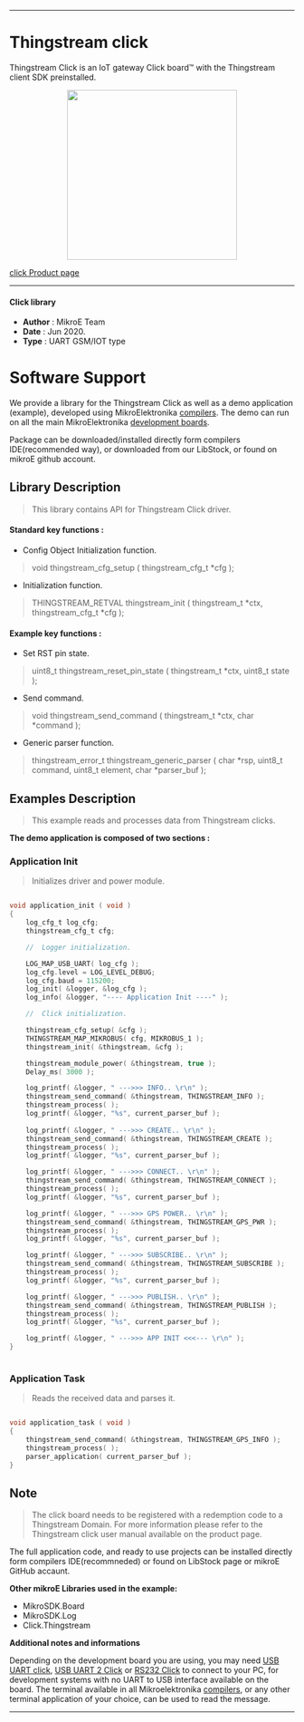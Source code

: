 
---
# Thingstream click

Thingstream Click is an IoT gateway Click board™ with the Thingstream client SDK preinstalled.

<p align="center">
  <img src="https://download.mikroe.com/images/click_for_ide/thingstream_click.png" height=300px>
</p>

[click Product page](https://www.mikroe.com/thingstream-click)

---


#### Click library 

- **Author**        : MikroE Team
- **Date**          : Jun 2020.
- **Type**          : UART GSM/IOT type


# Software Support

We provide a library for the Thingstream Click 
as well as a demo application (example), developed using MikroElektronika 
[compilers](https://shop.mikroe.com/compilers). 
The demo can run on all the main MikroElektronika [development boards](https://shop.mikroe.com/development-boards).

Package can be downloaded/installed directly form compilers IDE(recommended way), or downloaded from our LibStock, or found on mikroE github account. 

## Library Description

> This library contains API for Thingstream Click driver.

#### Standard key functions :

- Config Object Initialization function.
> void thingstream_cfg_setup ( thingstream_cfg_t *cfg ); 
 
- Initialization function.
> THINGSTREAM_RETVAL thingstream_init ( thingstream_t *ctx, thingstream_cfg_t *cfg );

#### Example key functions :

- Set RST pin state.
> uint8_t thingstream_reset_pin_state ( thingstream_t *ctx, uint8_t state );
 
- Send command.
> void thingstream_send_command ( thingstream_t *ctx, char *command );

- Generic parser function.
> thingstream_error_t thingstream_generic_parser 
( 
    char *rsp,  uint8_t command, 
    uint8_t element, char *parser_buf 
);

## Examples Description

> This example reads and processes data from Thingstream clicks.

**The demo application is composed of two sections :**

### Application Init 

> Initializes driver and power module.

```c

void application_init ( void )
{
    log_cfg_t log_cfg;
    thingstream_cfg_t cfg;

    //  Logger initialization.

    LOG_MAP_USB_UART( log_cfg );
    log_cfg.level = LOG_LEVEL_DEBUG;
    log_cfg.baud = 115200;
    log_init( &logger, &log_cfg );
    log_info( &logger, "---- Application Init ----" );

    //  Click initialization.

    thingstream_cfg_setup( &cfg );
    THINGSTREAM_MAP_MIKROBUS( cfg, MIKROBUS_1 );
    thingstream_init( &thingstream, &cfg );

    thingstream_module_power( &thingstream, true );
    Delay_ms( 3000 );

    log_printf( &logger, " --->>> INFO.. \r\n" );
    thingstream_send_command( &thingstream, THINGSTREAM_INFO );
    thingstream_process( );
    log_printf( &logger, "%s", current_parser_buf );
        
    log_printf( &logger, " --->>> CREATE.. \r\n" );
    thingstream_send_command( &thingstream, THINGSTREAM_CREATE );
    thingstream_process( );
    log_printf( &logger, "%s", current_parser_buf );

    log_printf( &logger, " --->>> CONNECT.. \r\n" );
    thingstream_send_command( &thingstream, THINGSTREAM_CONNECT );
    thingstream_process( );
    log_printf( &logger, "%s", current_parser_buf );

    log_printf( &logger, " --->>> GPS POWER.. \r\n" );
    thingstream_send_command( &thingstream, THINGSTREAM_GPS_PWR );
    thingstream_process( );
    log_printf( &logger, "%s", current_parser_buf );

    log_printf( &logger, " --->>> SUBSCRIBE.. \r\n" );
    thingstream_send_command( &thingstream, THINGSTREAM_SUBSCRIBE );
    thingstream_process( );
    log_printf( &logger, "%s", current_parser_buf );

    log_printf( &logger, " --->>> PUBLISH.. \r\n" );
    thingstream_send_command( &thingstream, THINGSTREAM_PUBLISH );
    thingstream_process( );
    log_printf( &logger, "%s", current_parser_buf );

    log_printf( &logger, " --->>> APP INIT <<<--- \r\n" );
}
  
```

### Application Task

> Reads the received data and parses it.

```c

void application_task ( void )
{
    thingstream_send_command( &thingstream, THINGSTREAM_GPS_INFO );  
    thingstream_process( );
    parser_application( current_parser_buf );
} 

```

## Note

> The click board needs to be registered with a redemption code to a Thingstream Domain.
> For more information please refer to the Thingstream click user manual available on the product page.

The full application code, and ready to use projects can be  installed directly form compilers IDE(recommneded) or found on LibStock page or mikroE GitHub accaunt.

**Other mikroE Libraries used in the example:** 

- MikroSDK.Board
- MikroSDK.Log
- Click.Thingstream

**Additional notes and informations**

Depending on the development board you are using, you may need 
[USB UART click](https://shop.mikroe.com/usb-uart-click), 
[USB UART 2 Click](https://shop.mikroe.com/usb-uart-2-click) or 
[RS232 Click](https://shop.mikroe.com/rs232-click) to connect to your PC, for 
development systems with no UART to USB interface available on the board. The 
terminal available in all Mikroelektronika 
[compilers](https://shop.mikroe.com/compilers), or any other terminal application 
of your choice, can be used to read the message.



---
